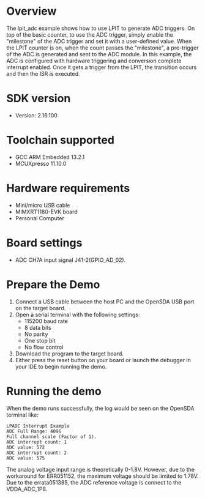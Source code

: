 Overview
========
The lpit_adc example shows how to use LPIT to generate ADC triggers. 
On top of the basic counter, to use the ADC trigger, simply enable 
the "milestone" of the ADC trigger and set it with a user-defined value. 
When the LPIT counter is on, when the count passes the "milestone", 
a pre-trigger of the ADC is generated and sent to the ADC module. 
In this example, the ADC is configured with hardware triggering and 
conversion complete interrupt enabled. Once it gets a trigger from the LPIT, 
the transition occurs and then the ISR is executed.

SDK version
===========
- Version: 2.16.100

Toolchain supported
===================
- GCC ARM Embedded  13.2.1
- MCUXpresso  11.10.0

Hardware requirements
=====================
- Mini/micro USB cable
- MIMXRT1180-EVK board
- Personal Computer

Board settings
==============
- ADC CH7A input signal J41-2(GPIO_AD_02).

Prepare the Demo
================
1.  Connect a USB cable between the host PC and the OpenSDA USB port on the target board.
2.  Open a serial terminal with the following settings:
    - 115200 baud rate
    - 8 data bits
    - No parity
    - One stop bit
    - No flow control
3.  Download the program to the target board.
4.  Either press the reset button on your board or launch the debugger in your IDE to begin running the demo.

Running the demo
================
When the demo runs successfully, the log would be seen on the OpenSDA terminal like:

~~~~~~~~~~~~~~~~~~~~~~~~~~~~~~~~~~~~~~~~~
LPADC Interrupt Example
ADC Full Range: 4096
Full channel scale (Factor of 1).
ADC interrupt count: 1
ADC value: 572
ADC interrupt count: 2
ADC value: 575
~~~~~~~~~~~~~~~~~~~~~~~~~~~~~~~~~~~~~~~~~
The analog voltage input range is theoretically 0-1.8V. However, due to the workaround for ERR051152, the maximum voltage should be limited to 1.78V.
Due to the errata051385, the ADC reference voltage is connect to the VDDA_ADC_1P8.
